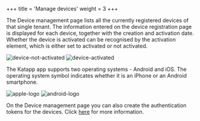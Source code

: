 +++
title = 'Manage devices'
weight = 3
+++

The Device management page lists all the currently registered devices of that single tenant. The information entered on the device registration page is displayed for each device, together with the creation and activation date. Whether the device is activated can be recognised by the activation element, which is either set to activated or not activated.

![device-not-activated](/device-not-activated.png) ![device-activated](/device-activated.png) 

The Katapp app supports two operating systems - Android and iOS. The operating system symbol indicates whether it is an iPhone or an Android smartphone.

![apple-logo](/apple-logo.png) ![android-logo](/android-logo.png)

On the Device management page you can also create the authentication tokens for the devices. Click [here](/authenticationToken) for more information.
